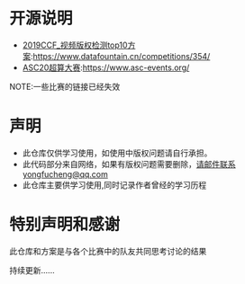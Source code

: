 
# 开源说明

- [2019CCF_视频版权检测top10方案](https://www.datafountain.cn/competitions/354/):https://www.datafountain.cn/competitions/354/
- [ASC20超算大赛](https://www.asc-events.org/):https://www.asc-events.org/

NOTE:一些比赛的链接已经失效




# 声明
- 此仓库仅供学习使用，如使用中版权问题请自行承担。
- 此代码部分来自网络，如果有版权问题需要删除，请邮件联系yongfucheng@qq.com
- 此仓库主要供学习使用,同时记录作者曾经的学习历程



# 特别声明和感谢
此仓库和方案是与各个比赛中的队友共同思考讨论的结果

持续更新......
